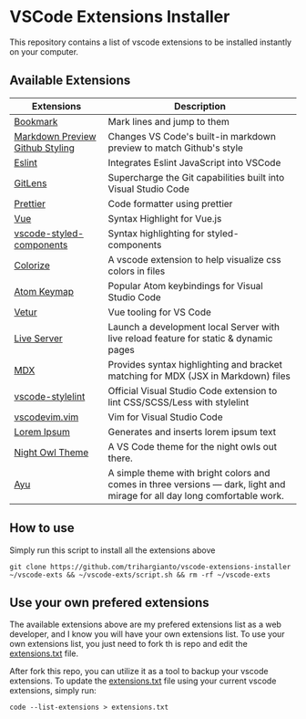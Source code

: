 # VSCode Extensions Installer

This repository contains a list of vscode extensions to be installed instantly on your computer.

## Available Extensions

| Extensions                                                                                                                    | Description                                                                                                               |
| ----------------------------------------------------------------------------------------------------------------------------- | ------------------------------------------------------------------------------------------------------------------------- |
| [Bookmark](https://marketplace.visualstudio.com/items?itemName=alefragnani.Bookmarks)                                         | Mark lines and jump to them                                                                                               |
| [Markdown Preview Github Styling](https://marketplace.visualstudio.com/items?itemName=bierner.markdown-preview-github-styles) | Changes VS Code's built-in markdown preview to match Github's style                                                       |
| [Eslint](https://marketplace.visualstudio.com/items?itemName=dbaeumer.vscode-eslint)                                          | Integrates Eslint JavaScript into VSCode                                                                                  |
| [GitLens](https://marketplace.visualstudio.com/items?itemName=eamodio.gitlens)                                                | Supercharge the Git capabilities built into Visual Studio Code                                                            |
| [Prettier](https://marketplace.visualstudio.com/items?itemName=esbenp.prettier-vscode)                                        | Code formatter using prettier                                                                                             |
| [Vue](https://marketplace.visualstudio.com/items?itemName=jcbuisson.vue)                                                      | Syntax Highlight for Vue.js                                                                                               |
| [vscode-styled-components](https://marketplace.visualstudio.com/items?itemName=jpoissonnier.vscode-styled-components)         | Syntax highlighting for styled-components                                                                                 |
| [Colorize](https://marketplace.visualstudio.com/items?itemName=kamikillerto.vscode-colorize)                                  | A vscode extension to help visualize css colors in files                                                                  |
| [Atom Keymap](https://marketplace.visualstudio.com/items?itemName=ms-vscode.atom-keybindings)                                 | Popular Atom keybindings for Visual Studio Code                                                                           |
| [Vetur](https://marketplace.visualstudio.com/items?itemName=octref.vetur)                                                     | Vue tooling for VS Code                                                                                                   |
| [Live Server](https://marketplace.visualstudio.com/items?itemName=ritwickdey.LiveServer)                                      | Launch a development local Server with live reload feature for static & dynamic pages                                     |
| [MDX](https://marketplace.visualstudio.com/items?itemName=silvenon.mdx)                                                       | Provides syntax highlighting and bracket matching for MDX (JSX in Markdown) files                                         |
| [vscode-stylelint](https://github.com/stylelint/vscode-stylelint)                                                             | Official Visual Studio Code extension to lint CSS/SCSS/Less with stylelint                                                |
| [vscodevim.vim](https://github.com/VSCodeVim/Vim)                                                                             | Vim for Visual Studio Code                                                                                                |
| [Lorem Ipsum](https://marketplace.visualstudio.com/items?itemName=Tyriar.lorem-ipsum)                                         | Generates and inserts lorem ipsum text                                                                                    |
| [Night Owl Theme](https://marketplace.visualstudio.com/items?itemName=sdras.night-owl)                                        | A VS Code theme for the night owls out there.                                                                             |
| [Ayu](https://marketplace.visualstudio.com/items?itemName=teabyii.ayu)                                                        | A simple theme with bright colors and comes in three versions — dark, light and mirage for all day long comfortable work. |

## How to use

Simply run this script to install all the extensions above

```shell
git clone https://github.com/trihargianto/vscode-extensions-installer ~/vscode-exts && ~/vscode-exts/script.sh && rm -rf ~/vscode-exts
```

## Use your own prefered extensions

The available extensions above are my prefered extensions list as a web developer, and I know you will have your own extensions list. To use your own extensions list, you just need to fork th is repo and edit the [extensions.txt](extensions.txt) file.

After fork this repo, you can utilize it as a tool to backup your vscode extensions. To update the [extensions.txt](extensions.txt) file using your current vscode extensions, simply run: 

```shell
code --list-extensions > extensions.txt
```
